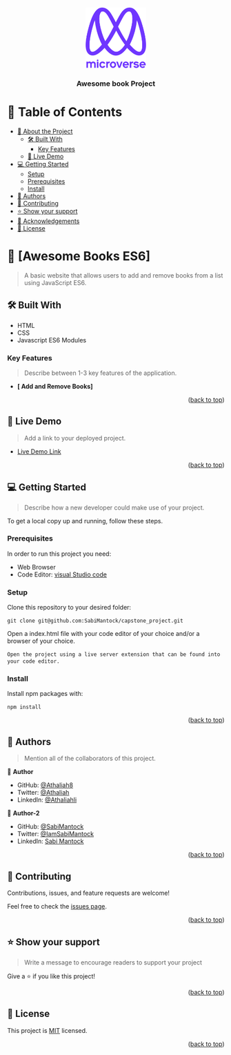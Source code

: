 <a name="readme-top"></a>

<!--
HOW TO USE:
This is an example of how you may give instructions on setting up your project locally.

Modify this file to match your project and remove sections that don't apply.

REQUIRED SECTIONS:
- Table of Contents
- About the Project
  - Built With
  - Live Demo
- Getting Started
- Authors
- Future Features
- Contributing
- Show your support
- Acknowledgements
- License

After you're finished please remove all the comments and instructions!
-->

<div align="center">

  <img src="murple_logo.png" alt="logo" width="140"  height="auto" />
  <br/>

  <h3><b>Awesome book Project</b></h3>

</div>

<!-- TABLE OF CONTENTS -->

# 📗 Table of Contents

- [📖 About the Project](#about-project)
  - [🛠 Built With](#built-with)
    - [Key Features](#key-features)
  - [🚀 Live Demo](#live-demo)
- [💻 Getting Started](#getting-started)
  - [Setup](#setup)
  - [Prerequisites](#prerequisites)
  - [Install](#install)
- [👥 Authors](#authors)
- [🤝 Contributing](#contributing)
- [⭐️ Show your support](#support)
- [🙏 Acknowledgements](#acknowledgements)
- [📝 License](#license)

<!-- PROJECT DESCRIPTION -->

# 📖 [Awesome Books ES6] <a name="about-project"></a>

> A basic website that allows users to add and remove books from a list using JavaScript ES6.


## 🛠 Built With <a name="built-with"></a>

- HTML
- CSS
- Javascript ES6 Modules

<!-- Features -->

### Key Features <a name="key-features"></a>

> Describe between 1-3 key features of the application.

- **[ Add and Remove Books]**

<p align="right">(<a href="#readme-top">back to top</a>)</p>

<!-- LIVE DEMO -->

## 🚀 Live Demo <a name="live-demo"></a>

> Add a link to your deployed project.

- [Live Demo Link]()

<p align="right">(<a href="#readme-top">back to top</a>)</p>

<!-- GETTING STARTED -->

## 💻 Getting Started <a name="getting-started"></a>

> Describe how a new developer could make use of your project.

To get a local copy up and running, follow these steps.

### Prerequisites

In order to run this project you need:

- Web Browser
- Code Editor: [visual Studio code](https://code.visualstudio.com/)

<!--
Example command:

```sh
 gem install rails
```
 -->

### Setup

Clone this repository to your desired folder:

```
git clone git@github.com:SabiMantock/capstone_project.git
```

Open a index.html file with your code editor of your choice and/or a browser of your choice.

```
Open the project using a live server extension that can be found into your code editor.
```

<!--
Example commands:

```sh
  cd my-folder
  git clone git@github.com:myaccount/my-project.git
```
--->

### Install

Install npm packages with:

```
npm install
```

<!--
Example command:

```sh
  cd my-project
  gem install
```
--->

<p align="right">(<a href="#readme-top">back to top</a>)</p>

<!-- AUTHORS -->

## 👥 Authors <a name="authors"></a>

> Mention all of the collaborators of this project.




👤 **Author**

- GitHub: [@Athaliah8](https://github.com/Athaliah8)
- Twitter: [@Athaliah](https://twitter.com/AthaliahLi)
- LinkedIn: [@Athaliahli](https://www.linkedin.com/in/athaliah-li-56217324a/)


👤 **Author-2**

- GitHub: [@SabiMantock](https://github.com/SabiMantock)
- Twitter: [@IamSabiMantock](https://twitter.com/IamSabiMantock)
- LinkedIn: [Sabi Mantock](https://linkedin.com/in/sabi-mantock/)

<p align="right">(<a href="#readme-top">back to top</a>)</p>

<!-- CONTRIBUTING -->

## 🤝 Contributing <a name="contributing"></a>

Contributions, issues, and feature requests are welcome!

Feel free to check the [issues page](../../issues/).

<p align="right">(<a href="#readme-top">back to top</a>)</p>

<!-- SUPPORT -->

## ⭐️ Show your support <a name="support"></a>

> Write a message to encourage readers to support your project

Give a ⭐️ if you like this project!

<p align="right">(<a href="#readme-top">back to top</a>)</p>

<!-- LICENSE -->

## 📝 License <a name="license"></a>

This project is [MIT](./LICENSE) licensed.

<p align="right">(<a href="#readme-top">back to top</a>)</p>
